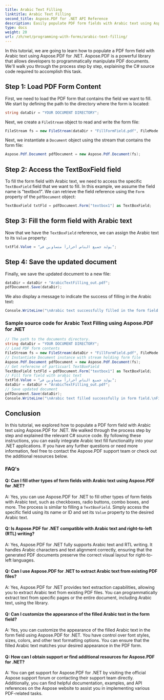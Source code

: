```yaml
---
title: Arabic Text Filling
linktitle: Arabic Text Filling
second_title: Aspose.PDF for .NET API Reference
description: Easily populate PDF form fields with Arabic text using Aspose.PDF for .NET.
type: docs
weight: 20
url: /zh/net/programming-with-forms/arabic-text-filling/
---
```

In this tutorial, we are going to learn how to populate a PDF form field with Arabic text using Aspose.PDF for .NET. Aspose.PDF is a powerful library that allows developers to programmatically manipulate PDF documents. We'll walk you through the process step by step, explaining the C# source code required to accomplish this task.

## Step 1: Load PDF Form Content

First, we need to load the PDF form that contains the field we want to fill. We start by defining the path to the directory where the form is located:

```csharp
string dataDir = "YOUR DOCUMENT DIRECTORY";
```

Next, we create a `FileStream` object to read and write the form file:

```csharp
FileStream fs = new FileStream(dataDir + "FillFormField.pdf", FileMode.Open, FileAccess.ReadWrite);
```

Next, we instantiate a `Document` object using the stream that contains the form file:

```csharp
Aspose.Pdf.Document pdfDocument = new Aspose.Pdf.Document(fs);
```

## Step 2: Access the TextBoxField field

To fill the form field with Arabic text, we need to access the specific `TextBoxField` field that we want to fill. In this example, we assume the field name is "textbox1". We can retrieve the field reference using the `Form` property of the `pdfDocument` object:

```csharp
TextBoxField txtFld = pdfDocument.Form["textbox1"] as TextBoxField;
```

## Step 3: Fill the form field with Arabic text

Now that we have the `TextBoxField` reference, we can assign the Arabic text to its `Value` property:

```csharp
txtFld.Value = "يولد جميع الناس أحراراً متساوين في";
```

## Step 4: Save the updated document

Finally, we save the updated document to a new file:

```csharp
dataDir = dataDir + "ArabicTextFilling_out.pdf";
pdfDocument.Save(dataDir);
```

We also display a message to indicate the success of filling in the Arabic text:

```csharp
Console.WriteLine("\nArabic text successfully filled in the form field.\nFile saved in the following location: " + dataDir);
```

### Sample source code for Arabic Text Filling using Aspose.PDF for .NET 
```csharp
// The path to the documents directory.
string dataDir = "YOUR DOCUMENT DIRECTORY";
// Load PDF form contents
FileStream fs = new FileStream(dataDir + "FillFormField.pdf", FileMode.Open, FileAccess.ReadWrite);
// Instantiate Document instance with stream holding form file
Aspose.Pdf.Document pdfDocument = new Aspose.Pdf.Document(fs);
// Get referecne of particuarl TextBoxField
TextBoxField txtFld = pdfDocument.Form["textbox1"] as TextBoxField;
// Fill form field with arabic text
txtFld.Value = "يولد جميع الناس أحراراً متساوين في";
dataDir = dataDir + "ArabicTextFilling_out.pdf";
// Save updated document
pdfDocument.Save(dataDir);
Console.WriteLine("\nArabic text filled successfully in form field.\nFile saved at " + dataDir);
```

## Conclusion

In this tutorial, we explored how to populate a PDF form field with Arabic text using Aspose.PDF for .NET. We walked through the process step by step and explained the relevant C# source code. By following these instructions, you can easily integrate Arabic text fill functionality into your .NET applications. If you have any further questions or need more information, feel free to contact the Aspose.PDF support team or check out the additional resources below.

### FAQ's

#### Q: Can I fill other types of form fields with Arabic text using Aspose.PDF for .NET?

A: Yes, you can use Aspose.PDF for .NET to fill other types of form fields with Arabic text, such as checkboxes, radio buttons, combo boxes, and more. The process is similar to filling a `TextBoxField`. Simply access the specific field using its name or ID and set its `Value` property to the desired Arabic text.

#### Q: Is Aspose.PDF for .NET compatible with Arabic text and right-to-left (RTL) writing?

A: Yes, Aspose.PDF for .NET fully supports Arabic text and RTL writing. It handles Arabic characters and text alignment correctly, ensuring that the generated PDF documents preserve the correct visual layout for right-to-left languages.

#### Q: Can I use Aspose.PDF for .NET to extract Arabic text from existing PDF files?

A: Yes, Aspose.PDF for .NET provides text extraction capabilities, allowing you to extract Arabic text from existing PDF files. You can programmatically extract text from specific pages or the entire document, including Arabic text, using the library.

#### Q: Can I customize the appearance of the filled Arabic text in the form field?

A: Yes, you can customize the appearance of the filled Arabic text in the form field using Aspose.PDF for .NET. You have control over font styles, sizes, colors, and other text formatting options. You can ensure that the filled Arabic text matches your desired appearance in the PDF form.

#### Q: How can I obtain support or find additional resources for Aspose.PDF for .NET?

A: You can get support for Aspose.PDF for .NET by visiting the official Aspose support forum or contacting their support team directly. Additionally, you can find helpful documentation, examples, and API references on the Aspose website to assist you in implementing various PDF-related tasks.